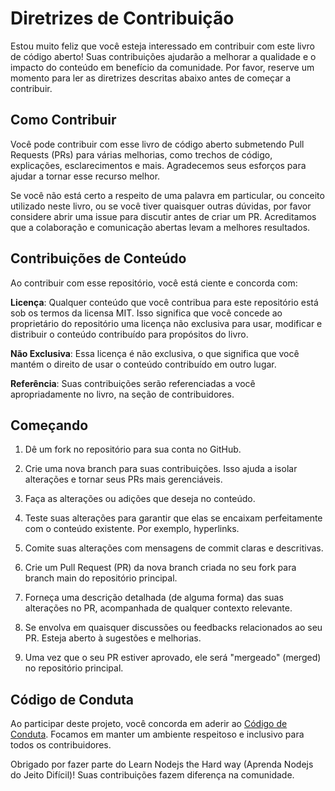 # Diretrizes de Contribuição
Estou muito feliz que você esteja interessado em contribuir com este livro de código aberto! Suas contribuições ajudarão a melhorar a qualidade e o impacto do conteúdo em benefício da comunidade. Por favor, reserve um momento para ler as diretrizes descritas abaixo antes de começar a contribuir.

## Como Contribuir
Você pode contribuir com esse livro de código aberto submetendo Pull Requests (PRs) para várias melhorias, como trechos de código, explicações, esclarecimentos e mais. Agradecemos seus esforços para ajudar a tornar esse recurso melhor.

Se você não está certo a respeito de uma palavra em particular, ou conceito utilizado neste livro, ou se você tiver quaisquer outras dúvidas, por favor considere abrir uma issue para discutir antes de criar um PR. Acreditamos que a colaboração e comunicação abertas levam a melhores resultados.

## Contribuições de Conteúdo
Ao contribuir com esse repositório, você está ciente e concorda com:

**Licença**: Qualquer conteúdo que você contribua para este repositório está sob os termos da licensa MIT. Isso significa que você concede ao proprietário do repositório uma licença não exclusiva para usar, modificar e distribuir o conteúdo contribuído para propósitos do livro.

**Não Exclusiva**: Essa licença é não exclusiva, o que significa que você mantém o direito de usar o conteúdo contribuído em outro lugar.

**Referência**: Suas contribuições serão referenciadas a você apropriadamente no livro, na seção de contribuidores.

## Começando
1. Dê um fork no repositório para sua conta no GitHub.

2. Crie uma nova branch para suas contribuições. Isso ajuda a isolar alterações e tornar seus PRs mais gerenciáveis.

3. Faça as alterações ou adições que deseja no conteúdo.

4. Teste suas alterações para garantir que elas se encaixam perfeitamente com o conteúdo existente. Por exemplo, hyperlinks.

5. Comite suas alterações com mensagens de commit claras e descritivas.

6. Crie um Pull Request (PR) da nova branch criada no seu fork para branch main do repositório principal.

7. Forneça uma descrição detalhada (de alguma forma) das suas alterações no PR, acompanhada de qualquer contexto relevante.

8. Se envolva em quaisquer discussões ou feedbacks relacionados ao seu PR. Esteja aberto à sugestões e melhorias.

9. Uma vez que o seu PR estiver aprovado, ele será "mergeado" (merged) no repositório principal.

## Código de Conduta
Ao participar deste projeto, você concorda em aderir ao [Código de Conduta](/CODE_OF_CONDUCT.md). Focamos em manter um ambiente respeitoso e inclusivo para todos os contribuidores.

Obrigado por fazer parte do Learn Nodejs the Hard way (Aprenda Nodejs do Jeito Difícil)! Suas contribuições fazem diferença na comunidade.
